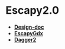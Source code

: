 # Escapy2.0 
   * <a href="https://github.com/henryco/Escapy-des-doc">**Design-doc**</a>
   * <a href="https://github.com/henryco/Escapy">**EscapyGdx**</a>
   * <a href="https://google.github.io/dagger/">**Dagger2**</a>
